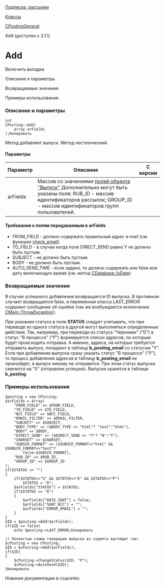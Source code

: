 [Подписка, рассылки](/api_help/subscribe/index.php)

[Классы](/api_help/subscribe/classes/index.php)

[CPostingGeneral](/api_help/subscribe/classes/cpostinggeneral/index.php)

Add (доступен с 3.1.1)

Add
===

Включить вкладки

Описание и параметры

Возвращаемые значения

Примеры использования

### Описание и параметры

```
int
CPosting::Add(
	array arFields
);Копировать
```

Метод добавляет выпуск. Метод нестатический.

#### Параметры

| Параметр | Описание | С версии |
| --- | --- | --- |
| arFields | Массив со значениями [полей объекта "Выпуск"](/api_help/subscribe/classes/cpostinggeneral/cpostingfields.php)  Дополнительно могут быть указаны поля:  RUB\_ID - массив идентификаторов рассылок;  GROUP\_ID - массив идентификаторов групп пользователей. |  |

#### Требования к полям передаваемым в arFields

* FROM\_FIELD - должно содержать правильный адрес e-mail (см. функцию [check\_email](/api_help/main/functions/other/check_email.php)).
* TO\_FIELD - в случае когда поле DIRECT\_SEND равно Y не должно быть пустым.
* SUBJECT - не должно быть пустым.
* BODY - не должно быть пустым.
* AUTO\_SEND\_TIME - если задано, то должно содержать или false или дату включающую время (см. метод [CDatabase::IsDate](/api_help/main/reference/cdatabase/isdate.php))

### Возвращаемые значения

В случае успешного добавления возвращается ID выпуска. В противном случает возвращается false,
и переменная класса LAST\_ERROR содержит сообщение об ошибке (так же возбуждается исключение [CMain::ThrowException](/api_help/main/reference/cmain/throwexception.php)).

При указании статуса в поле **STATUS** следует учитывать, что при переводе из одного статуса в другой могут выполняться определенные действия. Так, например, при переводе из статуса "Черновик" ("D") в статус "В процессе" ("P") формируется список адресов, по которым будет происходить отправка. А именно, адреса, на которые требуется отправить выпуск, попадают в таблицу **b\_posting\_email** со статусом "Y". Если при добавлении выпуска сразу указать статус "В процессе" ("Р"), то процесс добавления адресов в таблицу **b\_posting\_email** не произойдет, и выпуск никому не отправится. При этом статус выпуска сменится на "S" (отправлен успешно). Выпуски хранятся в таблице **b\_posting**.

### Примеры использования

```
$posting = new CPosting;
$arFields = Array(
	"FROM_FIELD" => $FROM_FIELD,
	"TO_FIELD" => $TO_FIELD,
	"BCC_FIELD" => $BCC_FIELD,
	"EMAIL_FILTER" => $EMAIL_FILTER,
	"SUBJECT" => $SUBJECT,
	"BODY_TYPE" => ($BODY_TYPE <> "html"? "text":"html"),
	"BODY" => $BODY,
	"DIRECT_SEND" => ($DIRECT_SEND <> "Y"? "N":"Y"),
	"CHARSET" => $CHARSET,
	"SUBSCR_FORMAT" => ($SUBSCR_FORMAT<>"html" && $SUBSCR_FORMAT<>"text"?
		false:$SUBSCR_FORMAT),
	"RUB_ID" => $RUB_ID,
	"GROUP_ID" => $GROUP_ID
);
if($STATUS <> "")
{
	if($STATUS<>"S" && $STATUS<>"E" && $STATUS<>"P")
		$STATUS = "D";
	$arFields["STATUS"] = $STATUS;
	if($STATUS == "D")
	{
		$arFields["DATE_SENT"] = false;
		$arFields["SENT_BCC"] = "";
		$arFields["ERROR_EMAIL"] = "";
	}
}
$ID = $posting->Add($arFields);
if($ID == false)
	echo $posting->LAST_ERROR;Копировать
```

```
// Полностью схема генерации выпуска из скрипта выглядит так:
$cPosting = new CPosting;
$ID = $cPosting->Add($arFields);
if($ID)
{
	$cPosting->ChangeStatus($ID, "P");
	$cPosting->AutoSend($ID);
}Копировать
```

Новинки документации в соцсетях: